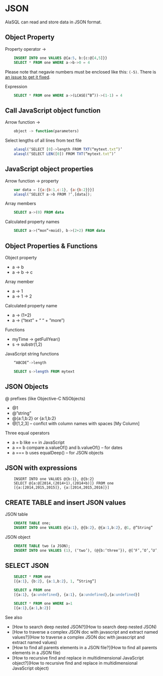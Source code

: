 # JSON

AlaSQL can read and store data in JSON format.

## Object Property
Property operator -> 
```sql
    INSERT INTO one VALUES @{a:5, b:{c:@[4,5]}}
    SELECT * FROM one WHERE a->b->0 = 4
```

Please note that negavie numbers must be enclosed like this: `(-5)`. There is [an issue to get it fixed](https://github.com/agershun/alasql/issues/475). 

Expression
```sql
    SELECT * FROM one WHERE a->(LCASE(“B”))->(1-1) = 4
```

## Call JavaScript object function
Arrow function ->
```js
    object -> function(parameters)
```
Select lengths of all lines from text file
```js
    alasql(‘SELECT [0]->length FROM TXT(“mytext.txt”)’
    alasql(‘SELECT LEN([0]) FROM TXT(“mytext.txt”)’
```

## JavaScript object properties
Arrow function -> property
```js
    var data = [{a:{b:1,c:1}, {a:{b:2}}}]
    alasql(‘SELECT a->b FROM ?’,[data]);
```

Array members
```sql
    SELECT a->(0) FROM data
```

Calculated property names
```sql
    SELECT a->(“mon”+moid), b->(2+2) FROM data
```

## Object Properties & Functions

Object property
* a -> b
* a -> b -> c

Array member
* a -> 1
* a -> 1 -> 2

Calculated property name
* a -> (1+2)
* a -> (“text” + “ “ + ”more”)

Functions
* myTime -> getFullYear()
* s -> substr(1,2)

JavaScript string functions
```js
    “ABCDE”->length
```
```sql
    SELECT s->length FROM mytext
```

## JSON Objects

@ prefixes (like Objective-C NSObjects)
* @1
* @”string”
* @{a:1,b:2} or {a:1,b:2}
* @[1,2,3] – conflct with column names with spaces [My Column]

Three equal operators
* a = b like == in JavaScript
* a == b compare a.valueOf() and b.valueOf() – for dates
* a === b uses equalDeep() – for JSON objects

## JSON with expressions
```sqlCREATE TABLE one;
    INSERT INTO one VALUES @{b:1}, @{b:2}
    SELECT @{a:@[2014,(2014+1),(2014+b)]} FROM one
    [{a:[2014,2015,2015]}, {a:[2014,2015,2016]}]
```

## CREATE TABLE and insert JSON values

JSON table
```sql
    CREATE TABLE one;
    INSERT INTO one VALUES @{a:1}, @{b:2}, @{a:1,b:2}, @1, @”String”
```

JSON object
```sql
    CREATE TABLE two (a JSON);
    INSERT INTO one VALUES (1), (‘two’), (@{b:’three’}), @[‘F’,’O’,’U’,’R’]
```

## SELECT JSON
```sql
    SELECT * FROM one
    [{a:1}, {b:2}, {a:1,b:2}, 1, ”String”]

    SELECT a FROM one
    [{a:1}, {a:undefined}, {a:1}, {a:undefined},{a:undefined}]

    SELECT * FROM one WHERE a=1
    [{a:1},{a:1,b:2}]
```


See also

* [How to search deep nested JSON?](How to search deep nested JSON)
* [How to traverse a complex JSON doc with javascript and extract named values?](How to traverse a complex JSON doc with javascript and extract named values)
* [How to find all parents elements in a JSON file?](How to find all parents elements in a JSON file)
* [How to recursive find and replace in multidimensional JavaScript object?](How to recursive find and replace in multidimensional JavaScript object)


